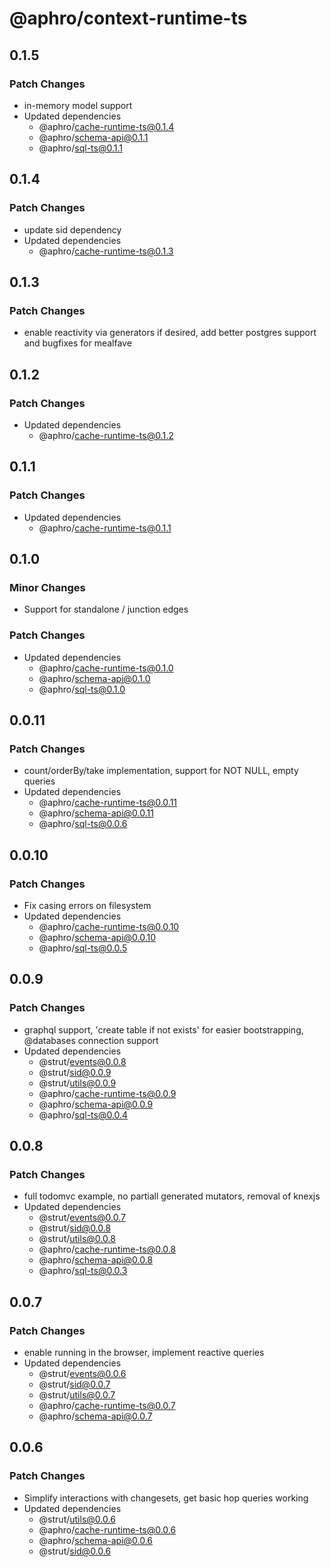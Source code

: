 # @aphro/context-runtime-ts

## 0.1.5

### Patch Changes

- in-memory model support
- Updated dependencies
  - @aphro/cache-runtime-ts@0.1.4
  - @aphro/schema-api@0.1.1
  - @aphro/sql-ts@0.1.1

## 0.1.4

### Patch Changes

- update sid dependency
- Updated dependencies
  - @aphro/cache-runtime-ts@0.1.3

## 0.1.3

### Patch Changes

- enable reactivity via generators if desired, add better postgres support and bugfixes for mealfave

## 0.1.2

### Patch Changes

- Updated dependencies
  - @aphro/cache-runtime-ts@0.1.2

## 0.1.1

### Patch Changes

- Updated dependencies
  - @aphro/cache-runtime-ts@0.1.1

## 0.1.0

### Minor Changes

- Support for standalone / junction edges

### Patch Changes

- Updated dependencies
  - @aphro/cache-runtime-ts@0.1.0
  - @aphro/schema-api@0.1.0
  - @aphro/sql-ts@0.1.0

## 0.0.11

### Patch Changes

- count/orderBy/take implementation, support for NOT NULL, empty queries
- Updated dependencies
  - @aphro/cache-runtime-ts@0.0.11
  - @aphro/schema-api@0.0.11
  - @aphro/sql-ts@0.0.6

## 0.0.10

### Patch Changes

- Fix casing errors on filesystem
- Updated dependencies
  - @aphro/cache-runtime-ts@0.0.10
  - @aphro/schema-api@0.0.10
  - @aphro/sql-ts@0.0.5

## 0.0.9

### Patch Changes

- graphql support, 'create table if not exists' for easier bootstrapping, @databases connection support
- Updated dependencies
  - @strut/events@0.0.8
  - @strut/sid@0.0.9
  - @strut/utils@0.0.9
  - @aphro/cache-runtime-ts@0.0.9
  - @aphro/schema-api@0.0.9
  - @aphro/sql-ts@0.0.4

## 0.0.8

### Patch Changes

- full todomvc example, no partiall generated mutators, removal of knexjs
- Updated dependencies
  - @strut/events@0.0.7
  - @strut/sid@0.0.8
  - @strut/utils@0.0.8
  - @aphro/cache-runtime-ts@0.0.8
  - @aphro/schema-api@0.0.8
  - @aphro/sql-ts@0.0.3

## 0.0.7

### Patch Changes

- enable running in the browser, implement reactive queries
- Updated dependencies
  - @strut/events@0.0.6
  - @strut/sid@0.0.7
  - @strut/utils@0.0.7
  - @aphro/cache-runtime-ts@0.0.7
  - @aphro/schema-api@0.0.7

## 0.0.6

### Patch Changes

- Simplify interactions with changesets, get basic hop queries working
- Updated dependencies
  - @strut/utils@0.0.6
  - @aphro/cache-runtime-ts@0.0.6
  - @aphro/schema-api@0.0.6
  - @strut/sid@0.0.6
